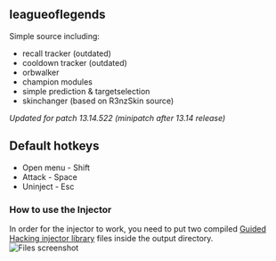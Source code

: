 ## leagueoflegends

Simple source including:
- recall tracker (outdated)
- cooldown tracker (outdated)
- orbwalker
- champion modules
- simple prediction & targetselection
- skinchanger (based on R3nzSkin source)

*Updated for patch 13.14.522 (minipatch after 13.14 release)*

## Default hotkeys
- Open menu - Shift
- Attack    - Space
- Uninject  - Esc

### How to use the Injector

In order for the injector to work, you need to put two compiled [Guided Hacking injector library](https://github.com/Broihon/GH-Injector-Library) files inside the output directory.  
![Files screenshot](https://i.imgur.com/zVhDSCd.png)
